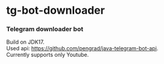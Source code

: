 # tg-bot-downloader
### Telegram downloader bot
Build on JDK17. \
Used api: https://github.com/pengrad/java-telegram-bot-api. \
Currently supports only Youtube.
